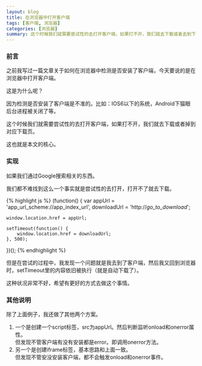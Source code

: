 ```yaml
---
layout: blog
title: 在浏览器中打开客户端
tags: [客户端, 浏览器]
categories: [浏览器]
summary: 这个时候我们就需要尝试性的去打开客户端，如果打不开，我们就去下载或者去到下载页。
---
```

### 前言
之前我写过一篇文章关于如何在浏览器中检测是否安装了客户端，今天要说的是在浏览器中打开客户端。

这是为什么呢？

因为检测是否安装了客户端是不准的。比如：IOS6以下的系统，Android下猫眼后台进程被关闭了等。

这个时候我们就需要尝试性的去打开客户端，如果打不开，我们就去下载或者掉到对应下载页。

这也就是本文的核心。

### 实现
如果我们通过Google搜索相关的东西。

我们都不难找到这么一个事实就是尝试性的去打开，打开不了就去下载。

{% highlight js %}
(function() {
    var appUrl = 'app_url_scheme://app_index_url',
        downloadUrl = 'http://_go_to_download_';

    window.location.href = appUrl;

    setTimeout(function() {
        window.location.href = downloadUrl;
    }, 500);
})();
{% endhighlight %}

但是在尝试的过程中，我发现一个问题就是我去到了客户端，然后我又回到浏览器时，setTimeout里的内容依旧被执行（就是自动下载了）。

这种状况非常不好，希望有更好的方式去做这个事情。

### 其他说明
除了上面例子，我还做了其他两个方案。

1. 一个是创建一个script标签，src为appUrl。然后判断监听onload和onerror属性。     
 但发现不管客户端有没有安装都是error。即调用onerror方法。
2. 另一个是创建iframe标签，基本思路和上面一致。      
 但发现不管安没安装客户端，都不会触发onload和onerror事件。
